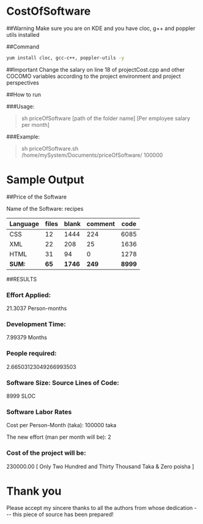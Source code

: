 # CostOfSoftware

##Warning
Make sure you are on KDE and you have cloc, g++ and poppler utils installed

##Command
```bash
yum install cloc, gcc-c++, poppler-utils -y
```

##Important 
Change the salary on line 18 of projectCost.cpp and other COCOMO variables according to the project environment and project perspectives
                
##How to run

###Usage: 
> sh priceOfSoftware [path of the folder name] [Per employee salary per month]

###Example: 
> sh priceOfSoftware.sh /home/mySystem/Documents/priceOfSoftware/ 100000


# Sample Output

##Price of the Software

Name of the Software: 
recipes

| Language | files | blank | comment | code |
| -------- | ----- | ----- | ------- | ---- |
| CSS      | 12    | 1444  | 224     | 6085 |
| XML      | 22    | 208   | 25      | 1636 |
| HTML     | 31    | 94    | 0       | 1278 |
| **SUM:** | **65** | **1746**  | **249** | **8999** |

##RESULTS

### Effort Applied:
21.3037 Person-months

### Development Time:
7.99379 Months

### People required:
2.66503123049266993503

### Software Size: Source Lines of Code:
8999 SLOC

### Software Labor Rates
Cost per Person-Month (taka):
100000 taka

The new effort (man per month will be): 2

### Cost of the project will be: 
230000.00
[ Only Two Hundred and Thirty Thousand  Taka & Zero poisha ]

# Thank you
Please accept my sincere thanks to all the authors from whose dedication --- this piece of source has been prepared!